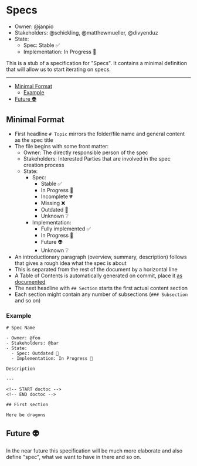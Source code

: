 # Specs

- Owner: @janpio
- Stakeholders: @schickling, @matthewmueller, @divyenduz
- State: 
  - Spec: Stable ✅
  - Implementation: In Progress 🚧

This is a stub of a specification for "Specs". It contains a minimal definition that will allow us to start iterating on specs.

---

<!-- START doctoc generated TOC please keep comment here to allow auto update -->
<!-- DON'T EDIT THIS SECTION, INSTEAD RE-RUN doctoc TO UPDATE -->


- [Minimal Format](#minimal-format)
  - [Example](#example)
- [Future 👽](#future-)

<!-- END doctoc generated TOC please keep comment here to allow auto update -->

## Minimal Format

- First headline `# Topic` mirrors the folder/file name and general content as the spec title
- The file begins with some front matter:
  - Owner: The directly responsible person of the spec
  - Stakeholders: Interested Parties that are involved in the spec creation process
  - State:
    - Spec: 
      - Stable ✅ 
      - In Progress 🚧
      - Incomplete 💔
      - Missing ❌
      - Outdated 🚨
      - Unknown ❔
    - Implementation:
      - Fully implemented ✅
      - In Progress 🚧
      - Future 👽
      - Unknown ❔
- An introductionary paragraph (overview, summary, description) follows that gives a rough idea what the spec is about
- This is separated from the rest of the document by a horizontal line
- A Table of Contents is automatically generated on commit, place it [as documented](table-of-contents)
- The next headline with `## Section` starts the first actual content section
- Each section might contain any number of subsections (`### Subsection` and so on)

### Example

```
# Spec Name

- Owner: @foo
- Stakeholders: @bar
- State: 
  - Spec: Outdated 🚨
  - Implementation: In Progress 🚧

Description

---

<!-- START doctoc -->
<!-- END doctoc -->

## First section

Here be dragons
```

## Future 👽

In the near future this specification will be much more elaborate and also define "spec", what we want to have in there and so on.
